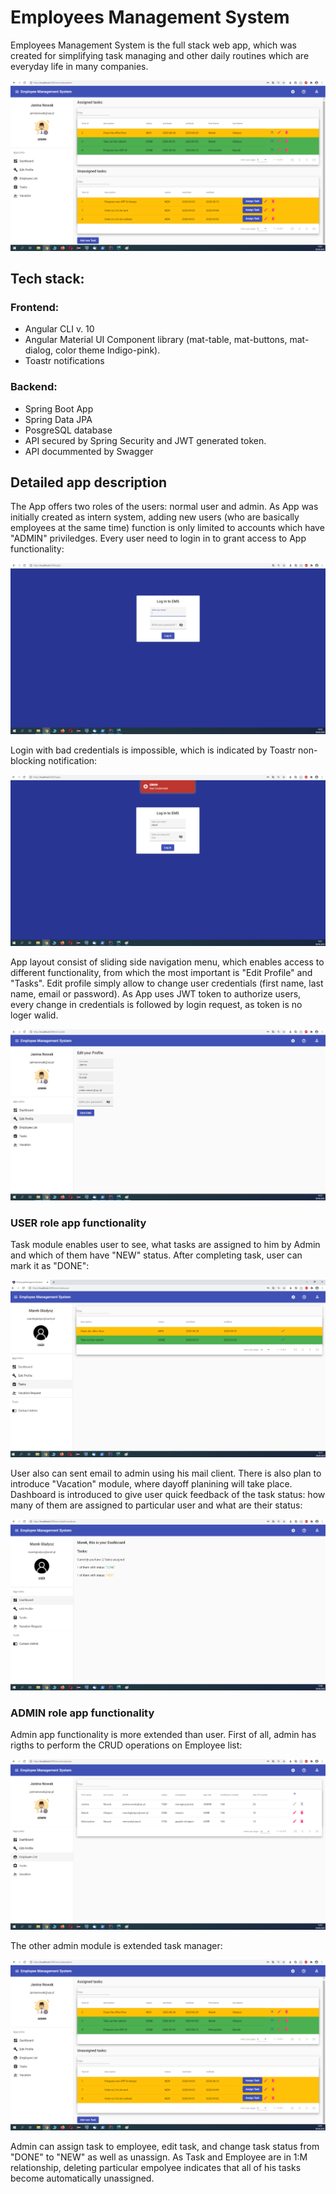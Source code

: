 # Employees Management System 
Employees Management System is the full stack web app, which was created for simplifying task managing and other daily routines which are everyday life in many companies. 

<p align="center">
  <img src="https://github.com/rwedzony/EmployeeManagementSystem_Front/blob/master/src/assets/img/tasks_list.png">
</p>

## Tech stack:
### Frontend: 
+ Angular CLI v. 10
+ Angular Material UI Component library (mat-table, mat-buttons, mat-dialog, color theme Indigo-pink).
+ Toastr notifications

### Backend: 
+ Spring Boot App
+ Spring Data JPA
+ PosgreSQL database
+ API secured by Spring Security and JWT generated token.
+ API docummented by Swagger


## Detailed app description

The App offers two roles of the users: normal user and admin. As App was initially created as intern system, adding new users (who are basically employees at the same time) function is only limited to accounts which have "ADMIN" priviledges. Every user need to login in to grant access to App functionality:

<p align="center">
  <img src="https://github.com/rwedzony/EmployeeManagementSystem_Front/blob/master/src/assets/img/login_page.png">
</p>

Login with bad credentials is impossible, which is indicated by Toastr non-blocking notification:

<p align="center">
  <img src="https://github.com/rwedzony/EmployeeManagementSystem_Front/blob/master/src/assets/img/login_badcredentials.png">
</p>

App layout consist of sliding side navigation menu, which enables access to different functionality, from which the most important is "Edit Profile" and "Tasks". Edit profile simply allow to change user credentials (first name, last name, email or password). As App uses JWT token to authorize users, every change in credentials is followed by login request, as token is no loger walid.

<p align="center">
  <img src="https://github.com/rwedzony/EmployeeManagementSystem_Front/blob/master/src/assets/img/edit_profile.png">
</p>

### USER role app functionality
Task module enables user to see, what tasks are assigned to him by Admin and which of them have "NEW" status. After completing task, user can mark it as "DONE":

<p align="center">
  <img src="https://github.com/rwedzony/EmployeeManagementSystem_Front/blob/master/src/assets/img/user_tasks.png">
</p>

User also can sent email to admin using his mail client. There is also plan to introduce "Vacation" module, where dayoff planining will take place. Dashboard is introduced to give user quick feedback of the task status: how many of them are assigned to particular user and what are their status:

<p align="center">
  <img src="https://github.com/rwedzony/EmployeeManagementSystem_Front/blob/master/src/assets/img/user_dashboard.png">
</p>

### ADMIN role app functionality
Admin app functionality is more extended than user. First of all, admin has rigths to perform the CRUD operations on Employee list:

<p align="center">
  <img src="https://github.com/rwedzony/EmployeeManagementSystem_Front/blob/master/src/assets/img/employee_list.png">
</p>

The other admin module is extended task manager:

<p align="center">
  <img src="https://github.com/rwedzony/EmployeeManagementSystem_Front/blob/master/src/assets/img/tasks_list.png">
</p>

Admin can assign task to employee, edit task, and change task status from "DONE" to "NEW" as well as unassign. As Task and Employee are in 1:M relationship, deleting particular empolyee indicates that all of his tasks become automatically unassigned.

